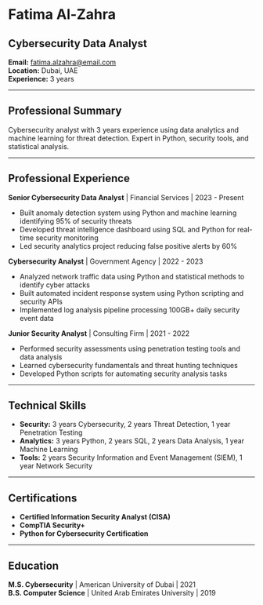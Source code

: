 # Fatima Al-Zahra
## Cybersecurity Data Analyst

**Email:** fatima.alzahra@email.com  
**Location:** Dubai, UAE  
**Experience:** 3 years  

---

## Professional Summary

Cybersecurity analyst with 3 years experience using data analytics and machine learning for threat detection. Expert in Python, security tools, and statistical analysis.

---

## Professional Experience

**Senior Cybersecurity Data Analyst** | Financial Services | 2023 - Present
- Built anomaly detection system using Python and machine learning identifying 95% of security threats
- Developed threat intelligence dashboard using SQL and Python for real-time security monitoring
- Led security analytics project reducing false positive alerts by 60%

**Cybersecurity Analyst** | Government Agency | 2022 - 2023
- Analyzed network traffic data using Python and statistical methods to identify cyber attacks
- Built automated incident response system using Python scripting and security APIs
- Implemented log analysis pipeline processing 100GB+ daily security event data

**Junior Security Analyst** | Consulting Firm | 2021 - 2022
- Performed security assessments using penetration testing tools and data analysis
- Learned cybersecurity fundamentals and threat hunting techniques
- Developed Python scripts for automating security analysis tasks

---

## Technical Skills

- **Security:** 3 years Cybersecurity, 2 years Threat Detection, 1 year Penetration Testing
- **Analytics:** 3 years Python, 2 years SQL, 2 years Data Analysis, 1 year Machine Learning
- **Tools:** 2 years Security Information and Event Management (SIEM), 1 year Network Security

---

## Certifications

- **Certified Information Security Analyst (CISA)**
- **CompTIA Security+**
- **Python for Cybersecurity Certification**

---

## Education

**M.S. Cybersecurity** | American University of Dubai | 2021  
**B.S. Computer Science** | United Arab Emirates University | 2019